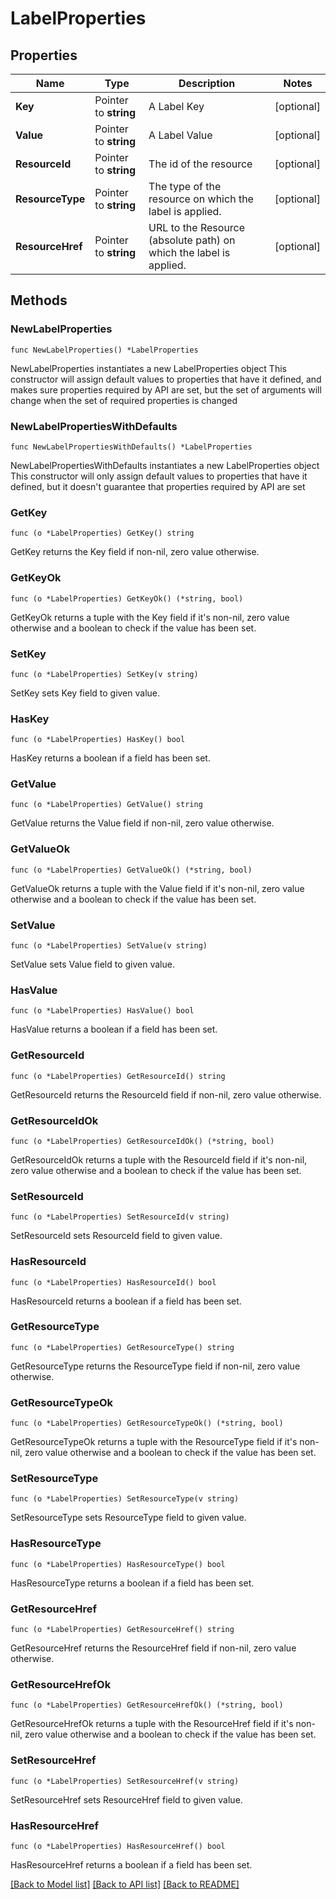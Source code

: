 # LabelProperties

## Properties

Name | Type | Description | Notes
------------ | ------------- | ------------- | -------------
**Key** | Pointer to **string** | A Label Key | [optional] 
**Value** | Pointer to **string** | A Label Value | [optional] 
**ResourceId** | Pointer to **string** | The id of the resource | [optional] 
**ResourceType** | Pointer to **string** | The type of the resource on which the label is applied. | [optional] 
**ResourceHref** | Pointer to **string** | URL to the Resource (absolute path) on which the label is applied. | [optional] 

## Methods

### NewLabelProperties

`func NewLabelProperties() *LabelProperties`

NewLabelProperties instantiates a new LabelProperties object
This constructor will assign default values to properties that have it defined,
and makes sure properties required by API are set, but the set of arguments
will change when the set of required properties is changed

### NewLabelPropertiesWithDefaults

`func NewLabelPropertiesWithDefaults() *LabelProperties`

NewLabelPropertiesWithDefaults instantiates a new LabelProperties object
This constructor will only assign default values to properties that have it defined,
but it doesn't guarantee that properties required by API are set

### GetKey

`func (o *LabelProperties) GetKey() string`

GetKey returns the Key field if non-nil, zero value otherwise.

### GetKeyOk

`func (o *LabelProperties) GetKeyOk() (*string, bool)`

GetKeyOk returns a tuple with the Key field if it's non-nil, zero value otherwise
and a boolean to check if the value has been set.

### SetKey

`func (o *LabelProperties) SetKey(v string)`

SetKey sets Key field to given value.

### HasKey

`func (o *LabelProperties) HasKey() bool`

HasKey returns a boolean if a field has been set.

### GetValue

`func (o *LabelProperties) GetValue() string`

GetValue returns the Value field if non-nil, zero value otherwise.

### GetValueOk

`func (o *LabelProperties) GetValueOk() (*string, bool)`

GetValueOk returns a tuple with the Value field if it's non-nil, zero value otherwise
and a boolean to check if the value has been set.

### SetValue

`func (o *LabelProperties) SetValue(v string)`

SetValue sets Value field to given value.

### HasValue

`func (o *LabelProperties) HasValue() bool`

HasValue returns a boolean if a field has been set.

### GetResourceId

`func (o *LabelProperties) GetResourceId() string`

GetResourceId returns the ResourceId field if non-nil, zero value otherwise.

### GetResourceIdOk

`func (o *LabelProperties) GetResourceIdOk() (*string, bool)`

GetResourceIdOk returns a tuple with the ResourceId field if it's non-nil, zero value otherwise
and a boolean to check if the value has been set.

### SetResourceId

`func (o *LabelProperties) SetResourceId(v string)`

SetResourceId sets ResourceId field to given value.

### HasResourceId

`func (o *LabelProperties) HasResourceId() bool`

HasResourceId returns a boolean if a field has been set.

### GetResourceType

`func (o *LabelProperties) GetResourceType() string`

GetResourceType returns the ResourceType field if non-nil, zero value otherwise.

### GetResourceTypeOk

`func (o *LabelProperties) GetResourceTypeOk() (*string, bool)`

GetResourceTypeOk returns a tuple with the ResourceType field if it's non-nil, zero value otherwise
and a boolean to check if the value has been set.

### SetResourceType

`func (o *LabelProperties) SetResourceType(v string)`

SetResourceType sets ResourceType field to given value.

### HasResourceType

`func (o *LabelProperties) HasResourceType() bool`

HasResourceType returns a boolean if a field has been set.

### GetResourceHref

`func (o *LabelProperties) GetResourceHref() string`

GetResourceHref returns the ResourceHref field if non-nil, zero value otherwise.

### GetResourceHrefOk

`func (o *LabelProperties) GetResourceHrefOk() (*string, bool)`

GetResourceHrefOk returns a tuple with the ResourceHref field if it's non-nil, zero value otherwise
and a boolean to check if the value has been set.

### SetResourceHref

`func (o *LabelProperties) SetResourceHref(v string)`

SetResourceHref sets ResourceHref field to given value.

### HasResourceHref

`func (o *LabelProperties) HasResourceHref() bool`

HasResourceHref returns a boolean if a field has been set.


[[Back to Model list]](../README.md#documentation-for-models) [[Back to API list]](../README.md#documentation-for-api-endpoints) [[Back to README]](../README.md)


